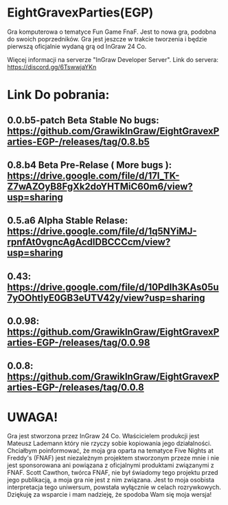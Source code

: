 # EightGravexParties(EGP)
Gra komputerowa o tematyce Fun Game FnaF. Jest to nowa gra, podobna do swoich poprzedników. Gra jest jeszcze w trakcie tworzenia i będzie pierwszą oficjalnie wydaną grą od InGraw 24 Co.

Więcej informacji na serverze "InGraw Developer Server". Link do servera: https://discord.gg/6TswwjaYKn

# Link Do pobrania:
0.0.b5-patch Beta Stable No bugs:
https://github.com/GrawikInGraw/EightGravexParties-EGP-/releases/tag/0.8.b5
---
0.8.b4 Beta Pre-Relase ( More bugs ):
https://drive.google.com/file/d/17l_TK-Z7wAZOyB8FgXk2doYHTMiC60m6/view?usp=sharing
---
0.5.a6 Alpha Stable Relase:
https://drive.google.com/file/d/1q5NYiMJ-rpnfAt0vgncAgAcdlDBCCCcm/view?usp=sharing
---
0.43:
https://drive.google.com/file/d/10PdIh3KAs05u7yOOhtlyE0GB3eUTV42y/view?usp=sharing
---
0.0.98:
https://github.com/GrawikInGraw/EightGravexParties-EGP-/releases/tag/0.0.98
----
0.0.8:
https://github.com/GrawikInGraw/EightGravexParties-EGP-/releases/tag/0.0.8
---


# UWAGA!
Gra jest stworzona przez InGraw 24 Co. Właścicielem produkcji jest Mateusz Lademann który nie rzyczy sobie kopiowania jego działalności.
Chciałbym poinformować, że moja gra oparta na tematyce Five Nights at Freddy's (FNAF) jest niezależnym projektem stworzonym przeze mnie i nie jest sponsorowana ani powiązana z oficjalnymi produktami związanymi z FNAF. Scott Cawthon, twórca FNAF, nie był świadomy tego projektu przed jego publikacją, a moja gra nie jest z nim związana. Jest to moja osobista interpretacja tego uniwersum, powstała wyłącznie w celach rozrywkowych. Dziękuję za wsparcie i mam nadzieję, że spodoba Wam się moja wersja!
